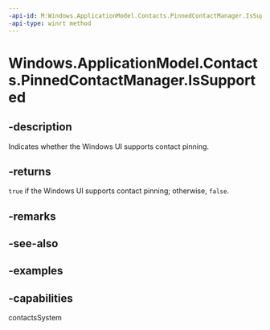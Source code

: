 ```yaml
---
-api-id: M:Windows.ApplicationModel.Contacts.PinnedContactManager.IsSupported
-api-type: winrt method
---
```


<!-- Method syntax.
public bool PinnedContactManager.IsSupported()
-->

# Windows.ApplicationModel.Contacts.PinnedContactManager.IsSupported

## -description
Indicates whether the Windows UI supports contact pinning.

## -returns

`true` if the Windows UI supports contact pinning; otherwise, `false`.

## -remarks

## -see-also

## -examples

## -capabilities
contactsSystem
